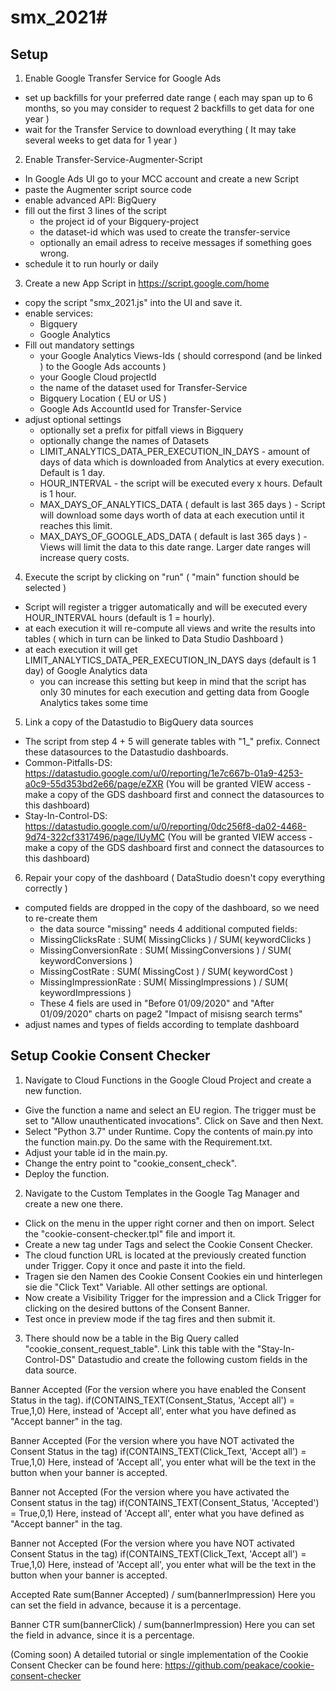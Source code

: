 # smx_2021#

## Setup

1. Enable Google Transfer Service for Google Ads
  - set up backfills for your preferred date range ( each may span up to 6 months, so you may consider to request 2 backfills to get data for one year )
  - wait for the Transfer Service to download everything ( It may take several weeks to get data for 1 year )
2. Enable Transfer-Service-Augmenter-Script
  - In Google Ads UI go to your MCC account and create a new Script
  - paste the Augmenter script source code
  - enable advanced API: BigQuery
  - fill out the first 3 lines of the script
    - the project id of your Bigquery-project
    - the dataset-id which was used to create the transfer-service
    - optionally an email adress to receive messages if something goes wrong.
  - schedule it to run hourly or daily
3. Create a new App Script in https://script.google.com/home
  - copy the script "smx_2021.js" into the UI and save it.
  - enable services:
    - Bigquery
    - Google Analytics
  - Fill out mandatory settings
    - your Google Analytics Views-Ids ( should correspond (and be linked ) to the Google Ads accounts )
    - your Google Cloud projectId
    - the name of the dataset used for Transfer-Service
    - Bigquery Location ( EU or US )
    - Google Ads AccountId used for Transfer-Service
  - adjust optional settings
    - optionally set a prefix for pitfall views in Bigquery
    - optionally change the names of Datasets
    - LIMIT_ANALYTICS_DATA_PER_EXECUTION_IN_DAYS - amount of days of data which is downloaded from Analytics at every execution. Default is 1 day.
    - HOUR_INTERVAL - the script will be executed every x hours. Default is 1 hour.
    - MAX_DAYS_OF_ANALYTICS_DATA ( default is last 365 days ) - Script will download some days worth of data at each execution until it reaches this limit.
    - MAX_DAYS_OF_GOOGLE_ADS_DATA ( default is last 365 days ) - Views will limit the data to this date range. Larger date ranges will increase query costs.
4. Execute the script by clicking on "run" ( "main" function should be selected )
  - Script will register a trigger automatically and will be executed every HOUR_INTERVAL hours (default is 1 = hourly).
  - at each execution it will re-compute all views and write the results into tables ( which in turn can be linked to Data Studio Dashboard )
  - at each execution it will get LIMIT_ANALYTICS_DATA_PER_EXECUTION_IN_DAYS days (default is 1 day) of Google Analytics data
    - you can increase this setting but keep in mind that the script has only 30 minutes for each execution and getting data from Google Analytics takes some time
5. Link a copy of the Datastudio to BigQuery data sources
  - The script from step 4 + 5 will generate tables with "1_" prefix. Connect these datasources to the Datastudio dashboards.
  - Common-Pitfalls-DS: https://datastudio.google.com/u/0/reporting/1e7c667b-01a9-4253-a0c9-55d353bd2e66/page/eZXR (You will be granted VIEW access - make a copy of the GDS dashboard first and connect the datasources to this dashboard)
  - Stay-In-Control-DS: https://datastudio.google.com/u/0/reporting/0dc256f8-da02-4468-9d74-322cf3317496/page/IUyMC (You will be granted VIEW access - make a copy of the GDS dashboard first and connect the datasources to this dashboard)

6. Repair your copy of the dashboard ( DataStudio doesn't copy everything correctly )
  - computed fields are dropped in the copy of the dashboard, so we need to re-create them
    - the data source "missing" needs 4 additional computed fields:
    - MissingClicksRate : SUM( MissingClicks ) / SUM( keywordClicks )
    - MissingConversionRate : SUM( MissingConversions ) / SUM( keywordConversions )
    - MissingCostRate : SUM( MissingCost ) / SUM( keywordCost )
    - MissingImpressionRate : SUM( MissingImpressions ) / SUM( keywordImpressions )
    - These 4 fiels are used in "Before 01/09/2020" and "After 01/09/2020" charts on page2 "Impact of misisng search terms"
  - adjust names and types of fields according to template dashboard

## Setup Cookie Consent Checker

1. Navigate to Cloud Functions in the Google Cloud Project and create a new function.
  -  Give the function a name and select an EU region. The trigger must be set to "Allow unauthenticated invocations". Click on Save and then Next.  
  -  Select "Python 3.7" under Runtime. Copy the contents of main.py into the function main.py. Do the same with the Requirement.txt.
  -  Adjust your table id in the main.py.
  -  Change the entry point to "cookie_consent_check".
  -  Deploy the function.

2. Navigate to the Custom Templates in the Google Tag Manager and create a new one there. 
  - Click on the menu in the upper right corner and then on import. Select the "cookie-consent-checker.tpl" file and import it.
  - Create a new tag under Tags and select the Cookie Consent Checker.
  - The cloud function URL is located at the previously created function under Trigger. Copy it once and paste it into the field. 
  - Tragen sie den Namen des Cookie Consent Cookies ein und hinterlegen sie die "Click Text" Variable. All other settings are optional.
  - Now create a Visibility Trigger for the impression and a Click Trigger for clicking on the desired buttons of the Consent Banner. 
  - Test once in preview mode if the tag fires and then submit it.  

3. There should now be a table in the Big Query called "cookie_consent_request_table". Link this table with the "Stay-In-Control-DS" Datastudio and create the following custom fields in the data source.

Banner Accepted (For the version where you have enabled the Consent Status in the tag). 
if(CONTAINS_TEXT(Consent_Status, 'Accept all') = True,1,0) 
Here, instead of 'Accept all', enter what you have defined as "Accept banner" in the tag.  

Banner Accepted (For the version where you have NOT activated the Consent Status in the tag) 
if(CONTAINS_TEXT(Click_Text, 'Accept all') = True,1,0) 
Here, instead of 'Accept all', you enter what will be the text in the button when your banner is accepted.  

Banner not Accepted (For the version where you have activated the Consent status in the tag) 
if(CONTAINS_TEXT(Consent_Status, 'Accepted') = True,0,1) 
Here, instead of 'Accept all', enter what you have defined as "Accept banner" in the tag.  

Banner not Accepted (For the version where you have NOT activated Consent Status in the tag) 
if(CONTAINS_TEXT(Click_Text, 'Accept all') = True,1,0) 
Here, instead of 'Accept all', you enter what will be the text in the button when your banner is accepted.  

Accepted Rate
sum(Banner Accepted) / sum(bannerImpression) 
Here you can set the field in advance, because it is a percentage.  
 
Banner CTR 
sum(bannerClick) / sum(bannerImpression) 
Here you can set the field in advance, since it is a percentage.  

(Coming soon)
A detailed tutorial or single implementation of the Cookie Consent Checker can be found here:
https://github.com/peakace/cookie-consent-checker 

